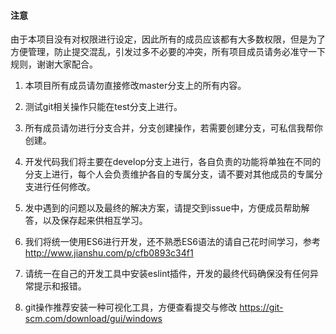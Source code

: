 

#### 注意

由于本项目没有对权限进行设定，因此所有的成员应该都有大多数权限，但是为了方便管理，防止提交混乱，引发过多不必要的冲突，所有项目成员请务必准守一下规则，谢谢大家配合。

1. 本项目所有成员请勿直接修改master分支上的所有内容。

2. 测试git相关操作只能在test分支上进行。

3. 所有成员请勿进行分支合并，分支创建操作，若需要创建分支，可私信我帮你创建。

4. 开发代码我们将主要在develop分支上进行，各自负责的功能将单独在不同的分支上进行，每个人会负责维护各自的专属分支，请不要对其他成员的专属分支进行任何修改。

5. 发中遇到的问题以及最终的解决方案，请提交到issue中，方便成员帮助解答，以及保存起来供相互学习。

6. 我们将统一使用ES6进行开发，还不熟悉ES6语法的请自己花时间学习，参考 http://www.jianshu.com/p/cfb0893c34f1

7. 请统一在自己的开发工具中安装eslint插件，开发的最终代码确保没有任何异常提示和报错。

8. git操作推荐安装一种可视化工具，方便查看提交与修改  https://git-scm.com/download/gui/windows

